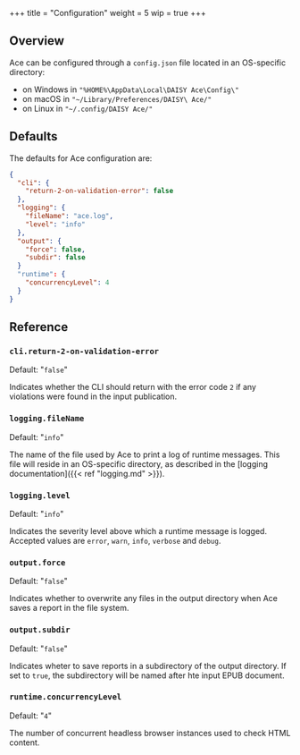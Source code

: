 +++
title = "Configuration"
weight = 5
wip = true
+++

## Overview

Ace can be configured through a `config.json` file located in an OS-specific directory:

- on Windows in `"%HOME%\AppData\Local\DAISY Ace\Config\"`
- on macOS in `"~/Library/Preferences/DAISY\ Ace/"`
- on Linux in `"~/.config/DAISY Ace/"`

## Defaults

The defaults for Ace configuration are:

```json
{
  "cli": {
    "return-2-on-validation-error": false
  },
  "logging": {
    "fileName": "ace.log",
    "level": "info"
  },
  "output": {
    "force": false,
    "subdir": false
  }
  "runtime": {
    "concurrencyLevel": 4
  }
}
```

## Reference

### `cli.return-2-on-validation-error`

Default: "`false`"

Indicates whether the CLI should return with the error code `2` if any violations were found in the input publication.

### `logging.fileName`

Default: "`info`"

The name of the file used by Ace to print a log of runtime messages. This file will reside in an OS-specific directory, as described in the [logging documentation]({{< ref "logging.md" >}}).

### `logging.level`

Default: "`info`"

Indicates the severity level above which a runtime message is logged. Accepted values are `error`, `warn`, `info`, `verbose` and `debug`.

### `output.force`

Default: "`false`"

Indicates whether to overwrite any files in the output directory when Ace saves a report in the file system.

### `output.subdir`

Default: "`false`"

Indicates wheter to save reports in a subdirectory of the output directory. If set to `true`, the subdirectory will be named after hte input EPUB document.

### `runtime.concurrencyLevel`

Default: "`4`"

The number of concurrent headless browser instances used to check HTML content.



